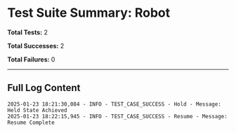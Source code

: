 # Test Suite Summary: Robot

**Total Tests:** 2

**Total Successes:** 2

**Total Failures:** 0

---

## Full Log Content

```
2025-01-23 18:21:30,084 - INFO - TEST_CASE_SUCCESS - Hold - Message: Held State Achieved
2025-01-23 18:22:15,945 - INFO - TEST_CASE_SUCCESS - Resume - Message: Resume Complete
```
